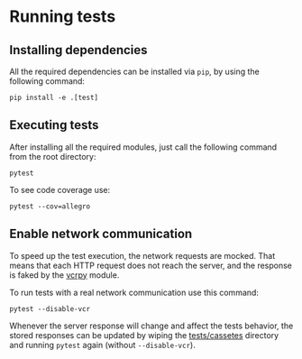 # Running tests

## Installing dependencies

All the required dependencies can be installed via `pip`, by using the following command:

```shell
pip install -e .[test]
```

## Executing tests

After installing all the required modules, just call the following command from the root
directory:

```shell
pytest
```

To see code coverage use:

```shell
pytest --cov=allegro
```

## Enable network communication

To speed up the test execution, the network requests are mocked. That means that each HTTP
request does not reach the server, and the response is faked by the
[vcrpy](https://vcrpy.readthedocs.io/en/latest/index.html) module.

To run tests with a real network communication use this command:

```shell
pytest --disable-vcr
```

Whenever the server response will change and affect the tests behavior, the stored
responses can be updated by wiping the [tests/cassetes](tests/cassetes) directory and
running `pytest` again (without `--disable-vcr`).
